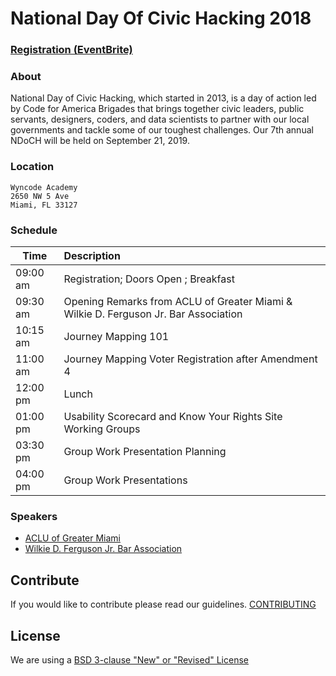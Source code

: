 # National Day Of Civic Hacking 2018

### [Registration (EventBrite)](https://www.eventbrite.com/e/national-day-of-civic-hacking-tickets-68727875927)

### About

National Day of Civic Hacking, which started in 2013, is a day of action led by Code for America Brigades that brings together civic leaders, public servants, designers, coders, and data scientists to partner with our local governments and tackle some of our toughest challenges. Our 7th annual NDoCH will be held on September 21, 2019. 

### Location

```
Wyncode Academy
2650 NW 5 Ave 
Miami, FL 33127
```

### Schedule

| Time         | Description
| ------------ |:-------------
| 09:00 am     | Registration; Doors Open ; Breakfast 
| 09:30 am     | Opening Remarks from ACLU of Greater Miami & Wilkie D. Ferguson Jr. Bar Association
| 10:15 am     | Journey Mapping 101
| 11:00 am     | Journey Mapping Voter Registration after Amendment 4
| 12:00 pm     | Lunch
| 01:00 pm     | Usability Scorecard and Know Your Rights Site Working Groups
| 03:30 pm     | Group Work Presentation Planning
| 04:00 pm     | Group Work Presentations

### Speakers

- [ACLU of Greater Miami](https://www.aclufl.org/en/chapters/greater-miami-chapter)
- [ Wilkie D. Ferguson Jr. Bar Association](https://wdfjba.wildapricot.org/)

## Contribute
If you would like to contribute please read our guidelines. [CONTRIBUTING](CONTRIBUTING.md)

## License

We are using a [BSD 3-clause "New" or "Revised" License](LICENSE.md)
